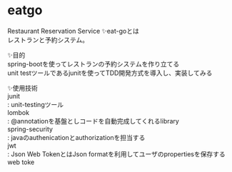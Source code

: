 # eatgo
Restaurant Reservation Service
✨eat-goとは<br>
レストランと予約システム。

✨目的<br>
spring-bootを使ってレストランの予約システムを作り立てる<br>
unit testツールであるjunitを使ってTDD開発方式を導入し、実装してみる

✨使用技術<br>
junit<br>
 : unit-testingツール<br> 
lombok<br>
 : @annotationを基盤としコードを自動完成してくれるlibrary<br>
spring-security<br>
 : javaのauthenicationとauthorizationを担当する<br>
jwt<br>
 : Json Web TokenとはJson formatを利用してユーザのpropertiesを保存するweb toke<br>
